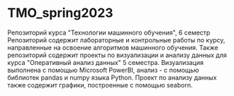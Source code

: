 # TMO_spring2023
Репозиторий курса "Технологии машинного обучения", 6 семестр
Репозиторий содержит лабораторные и контрольные работы по курсу, направленные на освоение алгоритмов машинного обучения. Также репозиторий содержит проекты по визуализации и анализу данных для курса "Оперативный анализ данных" 5 семестра. Визуализация выполнена с помощью Microsoft PowerBI, анализ - с помощью библиотек pandas и numpy языка Python. Проект по анализу данных также содержит графики, построенные с помощью seaborn.

